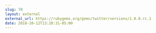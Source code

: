 ```yaml
---
slug: 78
layout: external
external_url: https://rubygems.org/gems/twitter/versions/1.0.0.rc.1
date: 2010-10-12T13:28:31-05:00
---
```

